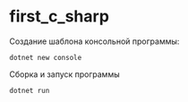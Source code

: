 # first_c_sharp

Создание шаблона консольной программы:

```
dotnet new console
```

Сборка и запуск программы

```sh
dotnet run
```